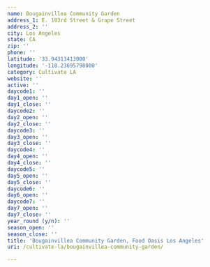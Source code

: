 ```yaml
---
name: Bougainvillea Community Garden
address_1: E. 103rd Street & Grape Street
address_2: ''
city: Los Angeles
state: CA
zip: ''
phone: ''
latitude: '33.94313413000'
longitude: '-118.23695798000'
category: Cultivate LA
website: ''
active: ''
daycode1: ''
day1_open: ''
day1_close: ''
daycode2: ''
day2_open: ''
day2_close: ''
daycode3: ''
day3_open: ''
day3_close: ''
daycode4: ''
day4_open: ''
day4_close: ''
daycode5: ''
day5_open: ''
day5_close: ''
daycode6: ''
day6_open: ''
daycode7: ''
day7_open: ''
day7_close: ''
year_round (y/n): ''
season_open: ''
season_close: ''
title: 'Bougainvillea Community Garden, Food Oasis Los Angeles'
uri: /cultivate-la/bougainvillea-community-garden/

---
```

